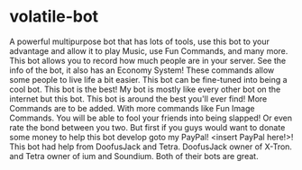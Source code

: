 # volatile-bot
A powerful multipurpose bot that has lots of tools, use this bot to your advantage and allow it to play Music, use Fun Commands, and many more. This bot allows you to record how much people are in your server. See the info of the bot, it also has an Economy System! These commands allow some people to live life a bit easier. This bot can be fine-tuned into being a cool bot. This bot is the best! My bot is mostly like every other bot on the internet but this bot. This bot is around the best you'll ever find! More Commands are to be added. With more commands like Fun Image Commands. You will be able to fool your friends into being slapped! Or even rate the bond between you two. But first if you guys would want to donate some money to help this bot develop goto my PayPal! <insert PayPal here!>! This bot had help from DoofusJack and Tetra. DoofusJack owner of X-Tron. and Tetra owner of ium and Soundium. Both of their bots are great.
